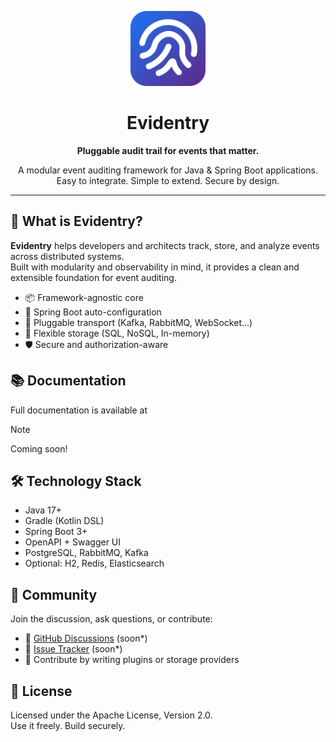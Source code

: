 <p align="center">
  <img src="../assets/evidentry-logo.svg" width="120" alt="Evidentry Logo" />
</p>

<h1 align="center">Evidentry</h1>

<p align="center"><b>Pluggable audit trail for events that matter.</b></p>

<p align="center">
  A modular event auditing framework for Java & Spring Boot applications.<br />
  Easy to integrate. Simple to extend. Secure by design.
</p>

---

## 🚀 What is **Evidentry**?

**Evidentry** helps developers and architects track, store, and analyze events across distributed systems.  
Built with modularity and observability in mind, it provides a clean and extensible foundation for event auditing.

- 📦 Framework-agnostic core
- 🌱 Spring Boot auto-configuration
- 📨 Pluggable transport (Kafka, RabbitMQ, WebSocket...)
- 💾 Flexible storage (SQL, NoSQL, In-memory)
- 🛡️ Secure and authorization-aware

## 📚 Documentation

Full documentation is available at  

> [!NOTE]
>
> Coming soon!

## 🛠 Technology Stack

- Java 17+
- Gradle (Kotlin DSL)
- Spring Boot 3+
- OpenAPI + Swagger UI
- PostgreSQL, RabbitMQ, Kafka
- Optional: H2, Redis, Elasticsearch

## 👥 Community

Join the discussion, ask questions, or contribute:

- 💬 [GitHub Discussions](https://github.com/orgs/evidentry/discussions) (soon*)
- 🐛 [Issue Tracker](https://github.com/evidentry/evidentry-core/issues) (soon*)
- 🧪 Contribute by writing plugins or storage providers

## 📄 License

Licensed under the Apache License, Version 2.0.  
Use it freely. Build securely.
